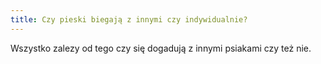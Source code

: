 ```yaml
---
title: Czy pieski biegają z innymi czy indywidualnie?
---
```

Wszystko zalezy od tego czy się dogadują z innymi psiakami czy też nie.